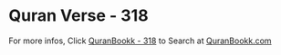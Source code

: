 # Quran Verse - 318 

For more infos, Click [QuranBookk - 318](https://www.quranbookk.com/quran/search?q=318) to Search at [QuranBookk.com](http://quranbookk.com/)